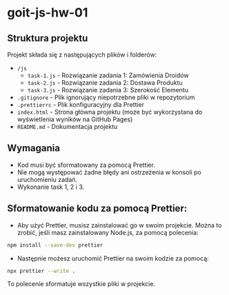 # goit-js-hw-01

## Struktura projektu
Projekt składa się z następujących plików i folderów:
- `/js`
  - `task-1.js` - Rozwiązanie zadania 1: Zamówienia Droidów
  - `task-2.js` - Rozwiązanie zadania 2: Dostawa Produktu
  - `task-3.js` - Rozwiązanie zadania 3: Szerokość Elementu
- `.gitignore` - Plik ignorujący niepotrzebne pliki w repozytorium
- `.prettierrc` - Plik konfiguracyjny dla Prettier
- `index.html` - Strona główna projektu (może być wykorzystana do wyświetlenia wyników na GitHub Pages)
- `README.md` - Dokumentacja projektu

## Wymagania
- Kod musi być sformatowany za pomocą Prettier.
- Nie mogą występować żadne błędy ani ostrzeżenia w konsoli po uruchomieniu zadań.
- Wykonanie task 1, 2 i 3.


## Sformatowanie kodu za pomocą Prettier:

* Aby użyć Prettier, musisz zainstalować go w swoim projekcie. Można to zrobić, jeśli masz zainstalowany Node.js, za pomocą polecenia:
  
```bash
npm install --save-dev prettier
```

* Następnie możesz uruchomić Prettier na swoim kodzie za pomocą:

```bash
npx prettier --write .
```

To polecenie sformatuje wszystkie pliki w projekcie.
